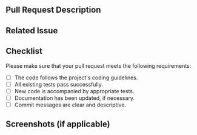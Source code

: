 ## Pull Request Description

<!-- Please provide a brief description of the changes introduced by this pull request. -->

## Related Issue

<!-- If this pull request is related to any issue, please mention it here using the issue number (#). -->

## Checklist

Please make sure that your pull request meets the following requirements:

- [ ] The code follows the project's coding guidelines.
- [ ] All existing tests pass successfully.
- [ ] New code is accompanied by appropriate tests.
- [ ] Documentation has been updated, if necessary.
- [ ] Commit messages are clear and descriptive.

## Screenshots (if applicable)

<!-- If your changes include visual modifications, please provide screenshots to showcase the before and after effects (optional). -->

